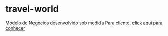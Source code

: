 # travel-world
Modelo de Negocios desenvolvido sob medida Para cliente.
<a href ='https://travel-world-blue.vercel.app/'>click aqui para conhecer</a>

